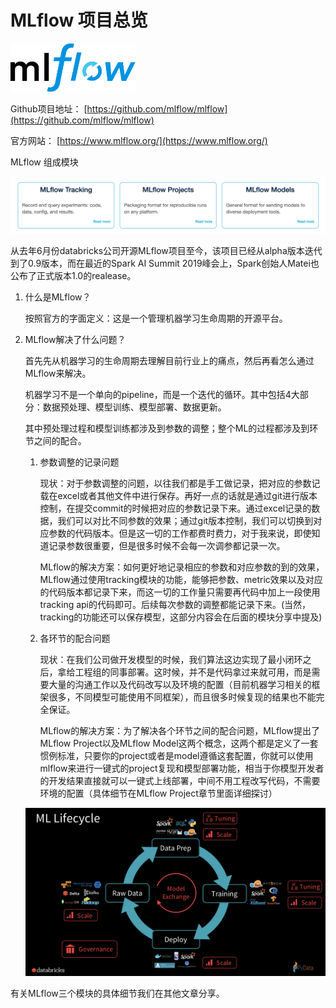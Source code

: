 # MLflow 项目总览

<div> <img src="./materials/MLflow-logo-final-black.png", width=200> </div>

Github项目地址： [https://github.com/mlflow/mlflow](https://github.com/mlflow/mlflow)

官方网站： [https://www.mlflow.org/](https://www.mlflow.org/)

MLflow 组成模块

![](./materials/mlflow_modules.png)


从去年6月份databricks公司开源MLflow项目至今，该项目已经从alpha版本迭代到了0.9版本，而在最近的Spark AI Summit 2019峰会上，Spark创始人Matei也公布了正式版本1.0的realease。

1. 什么是MLflow？

    按照官方的字面定义：这是一个管理机器学习生命周期的开源平台。

2. MLflow解决了什么问题？

    首先先从机器学习的生命周期去理解目前行业上的痛点，然后再看怎么通过MLflow来解决。

    机器学习不是一个单向的pipeline，而是一个迭代的循环。其中包括4大部分：数据预处理、模型训练、模型部署、数据更新。

    其中预处理过程和模型训练都涉及到参数的调整；整个ML的过程都涉及到环节之间的配合。

    1. 参数调整的记录问题

        现状：对于参数调整的问题，以往我们都是手工做记录，把对应的参数记载在excel或者其他文件中进行保存。再好一点的话就是通过git进行版本控制，在提交commit的时候把对应的参数记录下来。通过excel记录的数据，我们可以对比不同参数的效果；通过git版本控制，我们可以切换到对应参数的代码版本。但是这一切的工作都费时费力，对于我来说，即使知道记录参数很重要，但是很多时候不会每一次调参都记录一次。

        MLflow的解决方案：如何更好地记录相应的参数和对应参数的到的效果，MLflow通过使用tracking模块的功能，能够把参数、metric效果以及对应的代码版本都记录下来，而这一切的工作量只需要再代码中加上一段使用tracking api的代码即可。后续每次参数的调整都能记录下来。(当然，tracking的功能还可以保存模型，这部分内容会在后面的模块分享中提及)

    2. 各环节的配合问题

        现状：在我们公司做开发模型的时候，我们算法这边实现了最小闭环之后，拿给工程组的同事部署。这时候，并不是代码拿过来就可用，而是需要大量的沟通工作以及代码改写以及环境的配置（目前机器学习相关的框架很多，不同模型可能使用不同框架），而且很多时候复现的结果也不能完全保证。

        MLflow的解决方案：为了解决各个环节之间的配合问题，MLflow提出了MLflow Project以及MLflow Model这两个概念，这两个都是定义了一套惯例标准，只要你的project或者是model遵循这套配置，你就可以使用mlflow来进行一键式的project复现和模型部署功能，相当于你模型开发者的开发结果直接就可以一键式上线部署，中间不用工程改写代码，不需要环境的配置（具体细节在MLflow Project章节里面详细探讨）

    ![Machine Learning Lifecycle](./materials/machine_learning_life_cycle.png)

有关MLflow三个模块的具体细节我们在其他文章分享。
